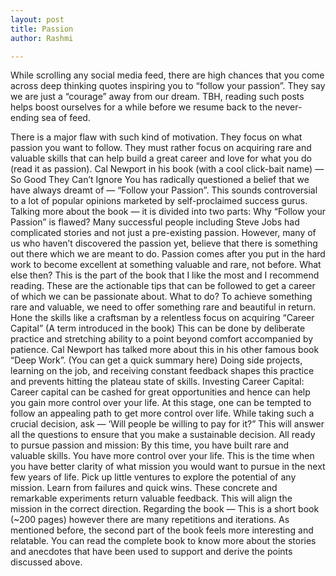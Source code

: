 ```yaml
---
layout: post
title: Passion
author: Rashmi

---
```


While scrolling any social media feed, there are high chances that you come across deep thinking quotes inspiring you to “follow your passion”.
They say we are just a “courage” away from our dream.
TBH, reading such posts helps boost ourselves for a while before we resume back to the never-ending sea of feed.

There is a major flaw with such kind of motivation.
They focus on what passion you want to follow.
They must rather focus on acquiring rare and valuable skills that can help build a great career and love for what you do (read it as passion).
Cal Newport in his book (with a cool click-bait name) — So Good They Can’t Ignore You has radically questioned a belief that we have always dreamt of — “Follow your Passion”. This sounds controversial to a lot of popular opinions marketed by self-proclaimed success gurus.
Talking more about the book — it is divided into two parts:
Why “Follow your Passion” is flawed?
Many successful people including Steve Jobs had complicated stories and not just a pre-existing passion.
However, many of us who haven’t discovered the passion yet, believe that there is something out there which we are meant to do.
Passion comes after you put in the hard work to become excellent at something valuable and rare, not before.
What else then?
This is the part of the book that I like the most and I recommend reading.
These are the actionable tips that can be followed to get a career of which we can be passionate about.
What to do?
To achieve something rare and valuable, we need to offer something rare and beautiful in return.
Hone the skills like a craftsman by a relentless focus on acquiring “Career Capital” (A term introduced in the book)
This can be done by deliberate practice and stretching ability to a point beyond comfort accompanied by patience.
Cal Newport has talked more about this in his other famous book “Deep Work”. (You can get a quick summary here)
Doing side projects, learning on the job, and receiving constant feedback shapes this practice and prevents hitting the plateau state of skills.
Investing Career Capital:
Career capital can be cashed for great opportunities and hence can help you gain more control over your life.
At this stage, one can be tempted to follow an appealing path to get more control over life.
While taking such a crucial decision, ask — ‘Will people be willing to pay for it?” This will answer all the questions to ensure that you make a sustainable decision.
All ready to pursue passion and mission:
By this time, you have built rare and valuable skills. You have more control over your life. This is the time when you have better clarity of what mission you would want to pursue in the next few years of life.
Pick up little ventures to explore the potential of any mission.
Learn from failures and quick wins.
These concrete and remarkable experiments return valuable feedback.
This will align the mission in the correct direction.
Regarding the book —
This is a short book (~200 pages) however there are many repetitions and iterations. As mentioned before, the second part of the book feels more interesting and relatable.
You can read the complete book to know more about the stories and anecdotes that have been used to support and derive the points discussed above.